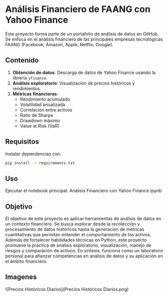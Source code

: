 # Análisis Financiero de FAANG con Yahoo Finance

Este proyecto forma parte de un portafolio de análisis de datos en GitHub. 
Se enfoca en el análisis financiero de las principales empresas tecnológicas FAANG (Facebook, Amazon, Apple, Netflix, Google).

## Contenido

1. **Obtención de datos**: Descarga de datos de Yahoo Finance usando la librería `yfinance`.
2. **Análisis exploratorio**: Visualización de precios históricos y rendimientos.
3. **Métricas financieras**: 
   - Rendimiento acumulado
   - Volatilidad anualizada
   - Correlación entre activos
   - Ratio de Sharpe
   - Drawdown máximo
   - Value at Risk (VaR)

## Requisitos

Instalar dependencias con:

```bash
pip install -r requirements.txt
```

## Uso

Ejecutar el notebook principal: Análisis Financiero con Yahoo Finance.ipynb

## Objetivo

El objetivo de este proyecto es aplicar herramientas de análisis de datos en un contexto financiero.
Se busca explorar desde la recolección y procesamiento de datos históricos hasta la generación de métricas cuantitativas que permitan entender el comportamiento de los activos.
Además de fortalecer habilidades técnicas en Python, este proyecto promueve la práctica de análisis exploratorio, visualización, manejo de riesgos y comparación de activos.
En síntesis, funciona como un laboratorio personal para afianzar competencias en análisis de datos y su aplicación en el ámbito financiero.

## Imagenes

![Precios Históricos Diarios](Precios Históricos Diarios.png)
